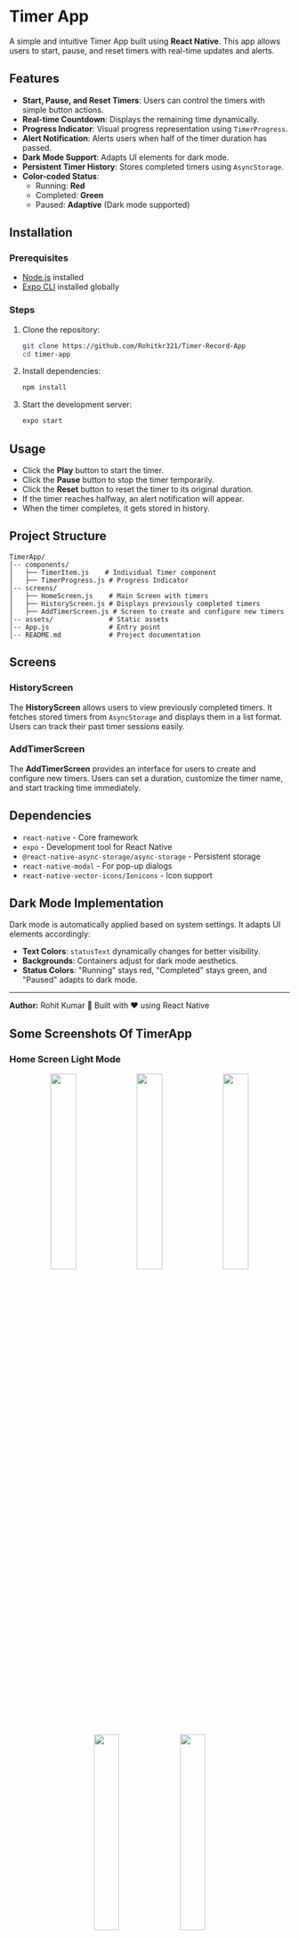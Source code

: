 # Timer App

A simple and intuitive Timer App built using **React Native**. This app allows users to start, pause, and reset timers with real-time updates and alerts.

## Features
- **Start, Pause, and Reset Timers**: Users can control the timers with simple button actions.
- **Real-time Countdown**: Displays the remaining time dynamically.
- **Progress Indicator**: Visual progress representation using `TimerProgress`.
- **Alert Notification**: Alerts users when half of the timer duration has passed.
- **Dark Mode Support**: Adapts UI elements for dark mode.
- **Persistent Timer History**: Stores completed timers using `AsyncStorage`.
- **Color-coded Status**:
  - Running: **Red**
  - Completed: **Green**
  - Paused: **Adaptive** (Dark mode supported)

## Installation
### Prerequisites
- [Node.js](https://nodejs.org/) installed
- [Expo CLI](https://docs.expo.dev/) installed globally

### Steps
1. Clone the repository:
   ```sh
   git clone https://github.com/Rohitkr321/Timer-Record-App
   cd timer-app
   ```
2. Install dependencies:
   ```sh
   npm install
   ```
3. Start the development server:
   ```sh
   expo start
   ```

## Usage
- Click the **Play** button to start the timer.
- Click the **Pause** button to stop the timer temporarily.
- Click the **Reset** button to reset the timer to its original duration.
- If the timer reaches halfway, an alert notification will appear.
- When the timer completes, it gets stored in history.

## Project Structure
```
TimerApp/
│-- components/
│   ├── TimerItem.js    # Individual Timer component
│   ├── TimerProgress.js # Progress Indicator
│-- screens/
│   ├── HomeScreen.js    # Main Screen with timers
│   ├── HistoryScreen.js # Displays previously completed timers
│   ├── AddTimerScreen.js # Screen to create and configure new timers
│-- assets/              # Static assets
│-- App.js               # Entry point
│-- README.md            # Project documentation
```

## Screens
### HistoryScreen
The **HistoryScreen** allows users to view previously completed timers. It fetches stored timers from `AsyncStorage` and displays them in a list format. Users can track their past timer sessions easily.

### AddTimerScreen
The **AddTimerScreen** provides an interface for users to create and configure new timers. Users can set a duration, customize the timer name, and start tracking time immediately.

## Dependencies
- `react-native` - Core framework
- `expo` - Development tool for React Native
- `@react-native-async-storage/async-storage` - Persistent storage
- `react-native-modal` - For pop-up dialogs
- `react-native-vector-icons/Ionicons` - Icon support

## Dark Mode Implementation
Dark mode is automatically applied based on system settings. It adapts UI elements accordingly:
- **Text Colors**: `statusText` dynamically changes for better visibility.
- **Backgrounds**: Containers adjust for dark mode aesthetics.
- **Status Colors**: "Running" stays red, "Completed" stays green, and "Paused" adapts to dark mode.

---
**Author:** Rohit Kumar
🚀 Built with ❤️ using React Native

## Some Screenshots Of TimerApp

### Home Screen Light Mode
<p align="center">
  <img src="assets/Home-Light-Mode.jpg" width="30%" />
  <img src="assets/Home-Screen-Timer-Light-Mode.jpg" width="30%" />
  <img src="assets/Home-Screen-Runing-Timer-Light-Mode.jpg" width="30%" />
</p>

<p align="center">
  <img src="assets/Home-Screen-Alert-Timer-Light-Mode.jpg" width="30%" />
  <img src="assets/Home-Screen-Completed-Timer-Light-Mode.jpg" width="30%" />
</p>

### History Screen Light Mode
<p align="center">
  <img src="assets/History-Light-Mode.jpg" width="50%" />
</p>

### Add Timer Screen Light Mode
<p align="center">
  <img src="assets/AddTimer-Light-Mode.jpg" width="30%" />
  <img src="assets/AddTimer-Deatils-Light-Mode.jpg" width="30%" />
</p>



### Home Screen Dark Mode
<p align="center">
  <img src="assets/Home-Dark-Mode.jpg" width="30%" />
  <img src="assets/Home-Screen-Timer-Dark-Mode.jpg" width="30%" />
</p>

### History Screen Dark Mode
<p align="center">
  <img src="assets/History-Dark-Mode.jpg" width="50%" />
</p>

### Add Timer Screen Dark Mode
<p align="center">
  <img src="assets/AddTimer-Dark-Mode.jpg" width="30%" />
</p>

